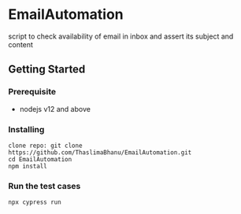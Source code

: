 # EmailAutomation
script to check availability of email in inbox and assert its subject and content


## Getting Started

### Prerequisite

* nodejs v12 and above


### Installing
```
clone repo: git clone https://github.com/ThaslimaBhanu/EmailAutomation.git
cd EmailAutomation
npm install
```

### Run the test cases

```
npx cypress run
```
